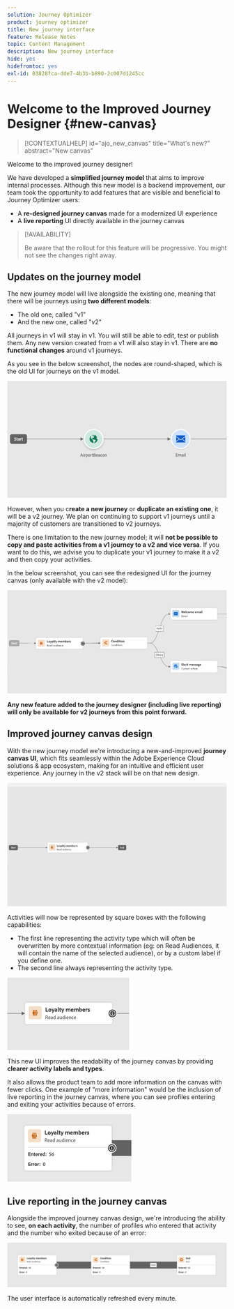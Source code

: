 ```yaml
---
solution: Journey Optimizer
product: journey optimizer
title: New journey interface
feature: Release Notes
topic: Content Management
description: New journey interface
hide: yes
hidefromtoc: yes
exl-id: 03828fca-dde7-4b3b-b890-2c007d1245cc
---
```

# Welcome to the Improved Journey Designer {#new-canvas}

>[!CONTEXTUALHELP]
>id="ajo_new_canvas"
>title="What's new?"
>abstract="New canvas"

Welcome to the improved journey designer!

We have developed a **simplified journey model** that aims to improve internal processes. Although this new model is a backend improvement, our team took the opportunity to add features that are visible and beneficial to Journey Optimizer users:

* A **re-designed journey canvas** made for a modernized UI experience
* A **live reporting** UI directly available in the journey canvas

>[!AVAILABILITY]
>
>Be aware that the rollout for this feature will be progressive. You might not see the changes right away.

## Updates on the journey model

The new journey model will live alongside the existing one, meaning that there will be journeys using **two different models**:

* The old one, called "v1"
* And the new one, called "v2"

All journeys in v1 will stay in v1. You will still be able to edit, test or publish them. Any new version created from a v1 will also stay in v1. There are **no functional changes** around v1 journeys.

As you see in the below screenshot, the nodes are round-shaped, which is the old UI for journeys on the v1 model.

![](assets/new-canvas.png)

However, when you c**reate a new journey** or **duplicate an existing one**, it will be a v2 journey.  We plan on continuing to support v1 journeys until a majority of customers are transitioned to v2 journeys.

There is one limitation to the new journey model; it will **not be possible to copy and paste activities from a v1 journey to a v2 and vice versa**. If you want to do this, we advise you to duplicate your v1 journey to make it a v2 and then copy your activities.

In the below screenshot, you can see the redesigned UI for the journey canvas (only available with the v2 model):

![](assets/new-canvas2.png)

**Any new feature added to the journey designer (including live reporting) will only be available for v2 journeys from this point forward.**

## Improved journey canvas design

With the new journey model we're introducing a new-and-improved **journey canvas UI**, which fits seamlessly within the Adobe Experience Cloud solutions & app ecosystem, making for an intuitive and efficient user experience. Any journey in the v2 stack will be on that new design.

![](assets/new-canvas3.gif)

Activities will now be represented by square boxes with the following capabilities:

* The first line representing the activity type which will often be overwritten by more contextual information (eg: on Read Audiences, it will contain the name of the selected audience), or by a custom label if you define one. 
* The second line always representing the activity type.

![](assets/new-canvas4.png)

This new UI improves the readability of the journey canvas by providing **clearer activity labels and types**.

It also allows the product team to add more information on the canvas with fewer clicks. One example of "more information" would be the inclusion of live reporting in the journey canvas, where you can see profiles entering and exiting your activities because of errors. 

![](assets/new-canvas5.png)


## Live reporting in the journey canvas

Alongside the improved journey canvas design, we're introducing the ability to see, **on each activity**, the number of profiles who entered that activity and the number who exited because of an error:

<!--
**last 24 hours reporting metrics** (called "live reporting") directly in the journey canvas.

![](assets/new-canvas6.png)

With every live journey on the new model, you will be able to see two types of "last 24 hours" reporting information:

* On a **new insert**, you will see:
    * The number of profiles that have been exported for audience-triggered journeys. You will see the number of profiles available in the last export job alongside the time when that export has been made.
    * The number of profiles who exited the journey
    * The percentage of errors
    ![](assets/new-canvas7.png)

* **On each activity**, you will see the number of profiles who entered that activity and the number who exited because of an error:
-->

![](assets/new-canvas8.png)

The user interface is automatically refreshed every minute.

<!--
Please note that you may see differences between the number of exported profiles and the number of profiles flowing through the journey. The exported profiles count only provides information about the last export job being made while the number of profiles entering an activity only contains profiles who did it in the last 24 hours. This can especially be visible on recurring daily journeys as there could be a data overlap between two days.
-->
